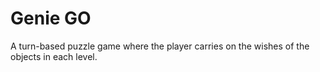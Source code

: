 # Genie GO

A turn-based puzzle game where the player carries on the wishes of the objects in each level.
